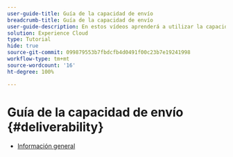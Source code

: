 ```yaml
---
user-guide-title: Guía de la capacidad de envío
breadcrumb-title: Guía de la capacidad de envío
user-guide-description: En estos vídeos aprenderá a utilizar la capacidad de envío.
solution: Experience Cloud
type: Tutorial
hide: true
source-git-commit: 099879553b7fbdcfb4d0491f00c23b7e19241998
workflow-type: tm+mt
source-wordcount: '16'
ht-degree: 100%

---
```



# Guía de la capacidad de envío {#deliverability}

+ [Información general](overview.md)
